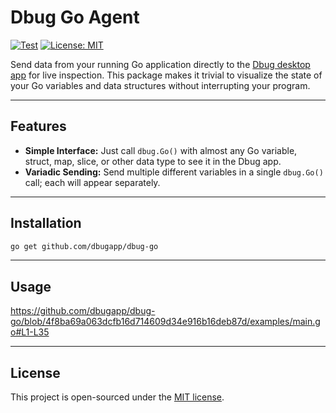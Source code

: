 # Dbug Go Agent

[![Test](https://github.com/dbugapp/dbug-go/actions/workflows/test.yml/badge.svg)](https://github.com/dbugapp/dbug-go/actions/workflows/test.yml)
[![License: MIT](https://img.shields.io/badge/License-MIT-blue.svg)](https://opensource.org/licenses/MIT)

Send data from your running Go application directly to the [Dbug desktop app](https://github.com/dbugapp/desktop) for live inspection. This package makes it trivial to visualize the state of your Go variables and data structures without interrupting your program.

---

## Features

- **Simple Interface:** Just call `dbug.Go()` with almost any Go variable, struct, map, slice, or other data type to see it in the Dbug app.
- **Variadic Sending:** Send multiple different variables in a single `dbug.Go()` call; each will appear separately.

---

## Installation

```bash
go get github.com/dbugapp/dbug-go
```

---

## Usage

https://github.com/dbugapp/dbug-go/blob/4f8ba69a063dcfb16d714609d34e916b16deb87d/examples/main.go#L1-L35

---

## License

This project is open-sourced under the [MIT license](https://opensource.org/licenses/MIT).

